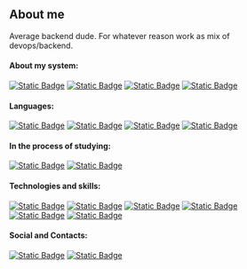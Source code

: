 ## About me

Average backend dude. For whatever reason work as mix of devops/backend.

#### About my system:
[![Static Badge](https://img.shields.io/badge/Nixos-11161c?style=for-the-badge&logo=nixos)](https://nixos.org/)
[![Static Badge](https://img.shields.io/badge/gnome-11161c?style=for-the-badge&logo=gnome)](https://gnome.org/)
[![Static Badge](https://img.shields.io/badge/MacOS-11161c?style=for-the-badge&logo=macos)](https://www.apple.com/macos/)
[![Static Badge](https://img.shields.io/badge/Helix-11161c?style=for-the-badge&logo=helix)](https://helix-editor.com/)

#### Languages:

[![Static Badge](https://img.shields.io/badge/Csharp-11161c?style=for-the-badge&logo=dotnet)](https://dotnet.microsoft.com/)
[![Static Badge](https://img.shields.io/badge/Nix-11161c?style=for-the-badge&logo=nixos)](https://nixos.org/)
[![Static Badge](https://img.shields.io/badge/Python-11161c?style=for-the-badge&logo=python)](https://www.python.org/)
[![Static Badge](https://img.shields.io/badge/Ts-11161c?style=for-the-badge&logo=typescript)](https://www.typescriptlang.org/)

#### In the process of studying:

[![Static Badge](https://img.shields.io/badge/Go-11161c?style=for-the-badge&logo=go)](https://go.dev/)
[![Static Badge](https://img.shields.io/badge/rust-11161c?style=for-the-badge&logo=rust)](https://www.rust-lang.org/)

#### Technologies and skills:

[![Static Badge](https://img.shields.io/badge/Linux-11161c?style=for-the-badge&logo=linux)](https://www.linux.org/)
[![Static Badge](https://img.shields.io/badge/git-11161c?style=for-the-badge&logo=git)](https://git-scm.com/)
[![Static Badge](https://img.shields.io/badge/Docker-11161c?style=for-the-badge&logo=docker)](https://www.docker.com/)
[![Static Badge](https://img.shields.io/badge/Kubernetes-11161c?style=for-the-badge&logo=kubernetes)](https://kubernetes.io/)
[![Static Badge](https://img.shields.io/badge/Proxmox-11161c?style=for-the-badge&logo=proxmox)](https://proxmox.com/)
[![Static Badge](https://img.shields.io/badge/Arduino-11161c?style=for-the-badge&logo=arduino)](https://arduino.cc/)

#### Social and Contacts:

[![Static Badge](https://img.shields.io/badge/telegram-11161c?style=for-the-badge&logo=telegram)](https://t.me/Hlofiys)
[![Static Badge](https://img.shields.io/badge/discord-11161c?style=for-the-badge&logo=discord)](https://discordapp.com/users/345662238025318410)
